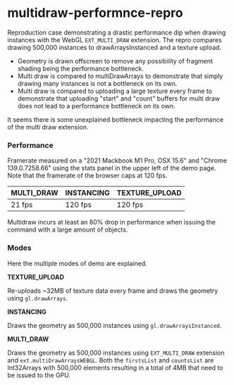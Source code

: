 # multidraw-performnce-repro

Reproduction case demonstrating a drastic performance dip when drawing instances with the WebGL `EXT_MULTI_DRAW` extension. The repro compares drawing 500,000 instances to drawArraysInstanced and a texture upload.

- Geometry is drawn offscreen to remove any possibility of fragment shading being the performance bottleneck.
- Multi draw is compared to multiDrawArrays to demonstrate that simply drawing many instances is not a bottleneck on its own.
- Multi draw is compared to uploading a large texture every frame to demonstrate that uploading "start" and "count" buffers for multi draw does not lead to a performance bottleneck on its own.

It seems there is some unexplained bottleneck impacting the performance of the multi draw extension.

### Performance

Framerate measured on a "2021 Mackbook M1 Pro, OSX 15.6" and "Chrome 139.0.7258.66" using the stats panel in the upper left of the demo page. Note that the framerate of the browser caps at 120 fps.

| MULTI_DRAW | INSTANCING | TEXTURE_UPLOAD |
|---|---|---|
| 21 fps | 120 fps | 120 fps |

Multidraw incurs at least an 80% drop in performance when issuing the command with a large amount of objects.

### Modes

Here the multiple modes of demo are explained.

**TEXTURE_UPLOAD**

Re-uploads ~32MB of texture data every frame and draws the geometry using `gl.drawArrays`.

**INSTANCING**

Draws the geometry as 500,000 instances using `gl.drawArraysInstanced`.

**MULTI_DRAW**

Draws the geometry as 500,000 instances using `EXT_MULTI_DRAW` extension and `ext.multiDrawArraysWEBGL`. Both the `firstsList` and `countsList` are Int32Arrays with 500,000 elements resulting in a total of 4MB that need to be issued to the GPU.